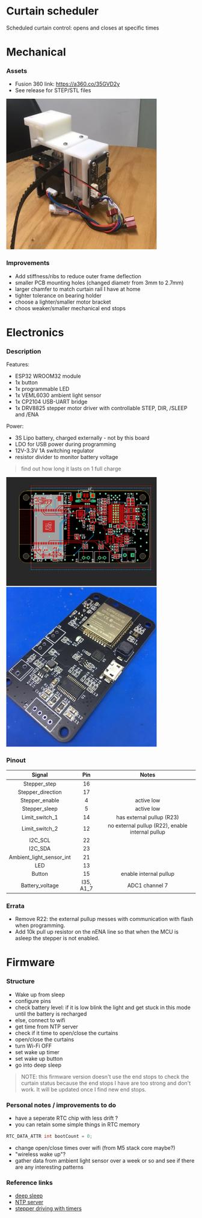 # Curtain scheduler

Scheduled curtain control: opens and closes at specific times

# Mechanical
### Assets
* Fusion 360 link: https://a360.co/35GVD2y
* See release for STEP/STL files

<img src ="/assets/curtain+opener.jpg" width="400">

### Improvements
* Add stiffness/ribs to reduce outer frame deflection
* smaller PCB mounting holes (changed diametr from 3mm to 2.7mm)
* larger chamfer to match curtain rail I have at home
* tighter tolerance on bearing holder
* choose a lighter/smaller motor bracket
* choos weaker/smaller mechanical end stops

# Electronics

### Description
Features:
* ESP32 WROOM32 module
* 1x button
* 1x programmable LED
* 1x VEML6030 ambient light sensor
* 1x CP2104 USB-UART bridge
* 1x DRV8825 stepper motor driver with controllable STEP, DIR, /SLEEP and /ENA

Power:
* 3S Lipo battery, charged externally - not by this board
* LDO for USB power during programming
* 12V-3.3V 1A switching regulator
* resistor divider to monitor battery voltage

>find out how long it lasts on 1 full charge

<img src ="/assets/Eagle_design.png" width="400">

<img src ="/assets/assembled_pcb.jpg" width="400">


### Pinout
|Signal|Pin|Notes|
|:---:|:----:|:---:|
|Stepper_step|16||
|Stepper_direction|17||
|Stepper_enable|4|active low|
|Stepper_sleep|5|active low|
|Limit_switch_1|14|has external pullup (R23)|
|Limit_switch_2|12|no external pullup (R22), enable internal pullup|
|I2C_SCL|22||
|I2C_SDA|23||
|Ambient_light_sensor_int|21||
|LED|13||
|Button|15|enable internal pullup|
|Battery_voltage|I35, A1_7|ADC1 channel 7|


### Errata
* Remove R22: the external pullup messes with communication with flash when programming.
* Add 10k pull up resistor on the nENA line so that when the MCU is asleep the stepper is not enabled.

# Firmware

### Structure
* Wake up from sleep
* configure pins
* check battery level: if it is low blink the light and get stuck in this mode until the battery is recharged
* else, connect to wifi
* get time from NTP server
* check if it time to open/close the curtains
* open/close the curtains
* turn Wi-Fi OFF
* set wake up timer
* set wake up button
* go into deep sleep

> NOTE: this firmware version doesn't use the end stops to check the curtain status because the end stops I have are too strong and don't work. It will be updated once I find new end stops.

### Personal notes / improvements to do
* have a seperate RTC chip with less drift ?
* you can retain some simple things in RTC memory
```cpp
RTC_DATA_ATTR int bootCount = 0;
```
* change open/close times over wifi (from M5 stack core maybe?)
* "wireless wake up"?
* gather data from ambient light sensor over a week or so and see if there are any interesting patterns

### Reference links
* [deep sleep](https://lastminuteengineers.com/esp32-deep-sleep-wakeup-sources/)
* [NTP server](https://lastminuteengineers.com/esp32-ntp-server-date-time-tutorial/)
* [stepper driving with timers]()
